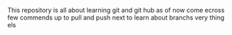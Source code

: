 
This repository is all about learning git and git hub 
as of now come ecross few commends up to pull and push
next to learn about branchs very thing els

